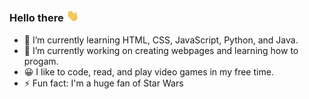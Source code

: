 
### Hello there <img src="https://raw.githubusercontent.com/ABSphreak/ABSphreak/master/gifs/Hi.gif" width="20px">

- 🌱 I’m currently learning HTML, CSS, JavaScript, Python, and Java.
- 🔭 I’m currently working on creating webpages and learning how to progam.
- 😀 I like to code, read, and play video games in my free time.
- ⚡️ Fun fact: I'm a huge fan of Star Wars







<!---
harimrys/harimrys is a ✨ special ✨ repository because its `README.md` (this file) appears on your GitHub profile.
You can click the Preview link to take a look at your changes.
--->
